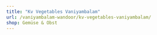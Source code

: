 ```yaml
---
title: "Kv Vegetables Vaniyambalam"
url: /vaniyambalam-wandoor/kv-vegetables-vaniyambalam/
shop: Gemüse & Obst
---
```

